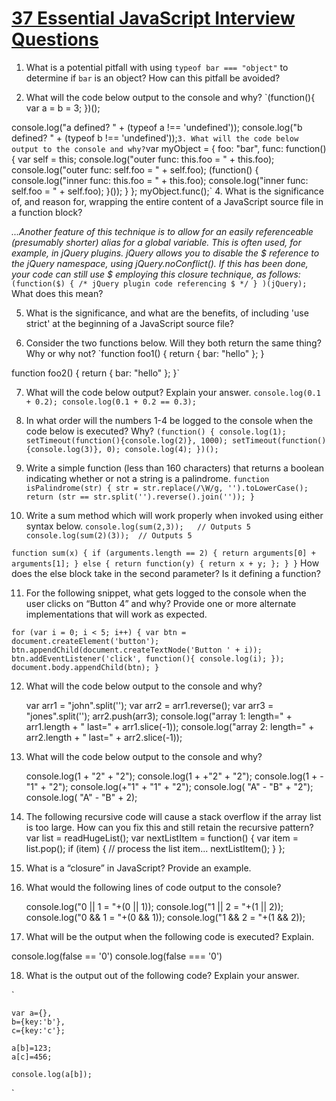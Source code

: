 # [37 Essential JavaScript Interview Questions](https://www.toptal.com/javascript/interview-questions)

1. What is a potential pitfall with using `typeof bar === "object"` to determine if `bar` is an object? How can this pitfall be avoided?

2. What will the code below output to the console and why?
`(function(){
  var a = b = 3;
})();

console.log("a defined? " + (typeof a !== 'undefined'));
console.log("b defined? " + (typeof b !== 'undefined'));`
3. What will the code below output to the console and why?
`var myObject = {
    foo: "bar",
    func: function() {
        var self = this;
        console.log("outer func:  this.foo = " + this.foo);
        console.log("outer func:  self.foo = " + self.foo);
        (function() {
            console.log("inner func:  this.foo = " + this.foo);
            console.log("inner func:  self.foo = " + self.foo);
        }());
    }
};
myObject.func();`
4. What is the significance of, and reason for, wrapping the entire content of a JavaScript source file in a function block?

*...Another feature of this technique is to allow for an easily referenceable (presumably shorter) alias for a global variable. This is often used, for example, in jQuery plugins. jQuery allows you to disable the $ reference to the jQuery namespace, using jQuery.noConflict(). If this has been done, your code can still use $ employing this closure technique, as follows:*
`(function($) { /* jQuery plugin code referencing $ */ } )(jQuery);`
What does this mean?

5. What is the significance, and what are the benefits, of including 'use strict' at the beginning of a JavaScript source file?

6. Consider the two functions below. Will they both return the same thing? Why or why not?
`function foo1()
{
  return {
      bar: "hello"
  };
}

function foo2()
{
  return
  {
      bar: "hello"
  };
}`

7. What will the code below output? Explain your answer.
`console.log(0.1 + 0.2);
console.log(0.1 + 0.2 == 0.3);`

8. In what order will the numbers 1-4 be logged to the console when the code below is executed? Why?
`(function() {
    console.log(1); 
    setTimeout(function(){console.log(2)}, 1000);
    setTimeout(function(){console.log(3)}, 0);
    console.log(4);
})();`

9. Write a simple function (less than 160 characters) that returns a boolean indicating whether or not a string is a palindrome.
`function isPalindrome(str) {
  str = str.replace(/\W/g, '').toLowerCase();
  return (str == str.split('').reverse().join(''));
}`

10. Write a sum method which will work properly when invoked using either syntax below.
`console.log(sum(2,3));   // Outputs 5
console.log(sum(2)(3));  // Outputs 5`

`function sum(x) {
  if (arguments.length == 2) {
    return arguments[0] + arguments[1];
  } else {
    return function(y) { return x + y; };
  }
}`
How does the else block take in the second parameter? Is it defining a function?

11. For the following snippet, what gets logged to the console when the user clicks on “Button 4” and why? Provide one or more alternate implementations that will work as expected.

`for (var i = 0; i < 5; i++) {
  var btn = document.createElement('button');
  btn.appendChild(document.createTextNode('Button ' + i));
  btn.addEventListener('click', function(){ console.log(i); });
  document.body.appendChild(btn);
}`

12. What will the code below output to the console and why?

    var arr1 = "john".split('');
    var arr2 = arr1.reverse();
    var arr3 = "jones".split('');
    arr2.push(arr3);
    console.log("array 1: length=" + arr1.length + " last=" + arr1.slice(-1));
    console.log("array 2: length=" + arr2.length + " last=" + arr2.slice(-1));


13. What will the code below output to the console and why?

    console.log(1 +  "2" + "2");
    console.log(1 +  +"2" + "2");
    console.log(1 +  -"1" + "2");
    console.log(+"1" +  "1" + "2");
    console.log( "A" - "B" + "2");
    console.log( "A" - "B" + 2);

14. The following recursive code will cause a stack overflow if the array list is too large. How can you fix this and still retain the recursive pattern?
    var list = readHugeList();
    var nextListItem = function() {
        var item = list.pop();
        if (item) {
            // process the list item...
            nextListItem();
        }
    };

15. What is a “closure” in JavaScript? Provide an example.

16. What would the following lines of code output to the console?

    console.log("0 || 1 = "+(0 || 1));
    console.log("1 || 2 = "+(1 || 2));
    console.log("0 && 1 = "+(0 && 1));
    console.log("1 && 2 = "+(1 && 2));

17. What will be the output when the following code is executed? Explain.

console.log(false == '0')
console.log(false === '0')

18. What is the output out of the following code? Explain your answer.

`
    
    var a={},
    b={key:'b'},
    c={key:'c'};
    
    a[b]=123;
    a[c]=456;
    
    console.log(a[b]);
`